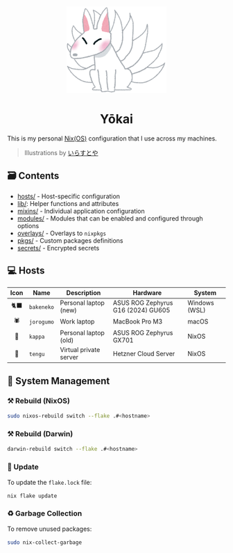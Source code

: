 <div align=center>
    <img src="_img/kitsune.png" alt="Kitsune" height="200"/>
    <h1>Yōkai</h1>
</div>

This is my personal [Nix(OS)](https://nixos.org/) configuration that I use across my machines.

> Illustrations by [いらすとや](https://www.irasutoya.com/2013/05/blog-post_14.html)

## 🗃️ Contents
 
- [hosts/](hosts/) - Host-specific configuration
- [lib/](lib/): Helper functions and attributes
- [mixins/](mixins/) - Individual application configuration
- [modules/](modules/) - Modules that can be enabled and configured through options
- [overlays/](modules/) - Overlays to `nixpkgs`
- [pkgs/](pkgs/) - Custom packages definitions
- [secrets/](secrets/) - Encrypted secrets

## 💻 Hosts 

| Icon | Name       | Description            | Hardware                           | System        |
|:----:|------------|------------------------|------------------------------------|---------------|
|  🐈‍⬛  | `bakeneko` | Personal laptop (new)  | ASUS ROG Zephyrus G16 (2024) GU605 | Windows (WSL) |
|  🕷️  | `jorogumo` | Work laptop            | MacBook Pro M3                     | macOS         |
|  🐸  | `kappa`    | Personal laptop (old)  | ASUS ROG Zephyrus GX701            | NixOS         |
|  👺  | `tengu`    | Virtual private server | Hetzner Cloud Server               | NixOS         |

## 📜 System Management

### ⚒️ Rebuild (NixOS)

```sh
sudo nixos-rebuild switch --flake .#<hostname>
```

### ⚒️ Rebuild (Darwin)

```sh
darwin-rebuild switch --flake .#<hostname>
```

### 🔄 Update

To update the `flake.lock` file:

```sh
nix flake update
```

### ♻️ Garbage Collection

To remove unused packages:

```sh
sudo nix-collect-garbage
```

